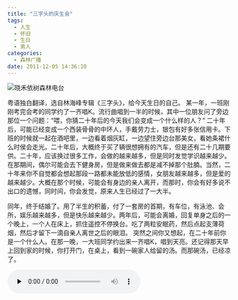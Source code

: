 ```yaml
---
title: "三字头的庆生会"
tags:
  - 人生
  - 怀旧
  - 生日
  - 男人
categories:
  - 森林广播
date: 2011-12-05 14:36:10
---
```


![晓禾依树森林电台](../../../images/radiocover/radio_029.jpg) 

粤语独白翻译，选自林海峰专辑《三字头》，给今天生日的自己。 某一年，一班刚刚考完会考的同学约了一齐唱K。流行曲唱到一半的时候，其中一位朋友问了旁边那位一个问题：“喂，你猜二十年后的今天我们会变成一个什么样的人？” 二十年后，可能已经变成一个西装骨骨的中环人，手戴劳力士，银包有好多张信用卡。下班的时候就一起在酒吧里，一边看着烟灰缸，一边望住旁边台那美女，看她条裙什么时侯会走光。二十年后，大概终于买了辆很想拥有的汽车，但是还有二十几期要供。二十年，应该换过很多工作，会做的越来越多，但是同时发觉学识越来越少。在那期间，偶尔可能会去下健身房，但是做来做去都是减不掉那个肚腩。当然，二十年来你不自觉都会想起那段一路都未能放低的感情，女朋友越来越多，但是爱的越来越少。大概在那个时候，可能会有身边的亲人离开，而那时，你会有好多说不出口的遗憾，同时间，你会发觉，原来人生已经过了一大半。 

同年，终于结婚了。用了半生的积蓄，付了一套房的首期，有车位，有泳池、会所，娱乐越来越多，但是快乐越来越少。两年后，可能会离婚，回复单身之后的一个晚上，一个人在床上，抓住遥控不停换台。吃了两粒安眠药，然后点起支薄荷烟，然后才留下一滴自亲人离世之后的眼泪。 突然之间你又想起，在二十年前你是一个什么人。在那一晚，一大班同学约出来一齐唱K，唱到天亮。还记得那天早上回到家的时候，你打开门，在桌上，看到一碗家人给留的汤。而那碗汤，已经凉了。   

<audio id="audio" controls="" preload="none">
  <source id="mp3" src="http://www.coletree.com/radio/coletree_radio_029.mp3">
</audio>